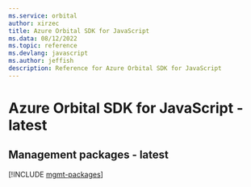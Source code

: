 ```yaml
---
ms.service: orbital
author: xirzec
title: Azure Orbital SDK for JavaScript
ms.data: 08/12/2022
ms.topic: reference
ms.devlang: javascript
ms.author: jeffish
description: Reference for Azure Orbital SDK for JavaScript
---
```

# Azure Orbital SDK for JavaScript - latest

## Management packages - latest
[!INCLUDE [mgmt-packages](orbital-mgmt-index.md)]